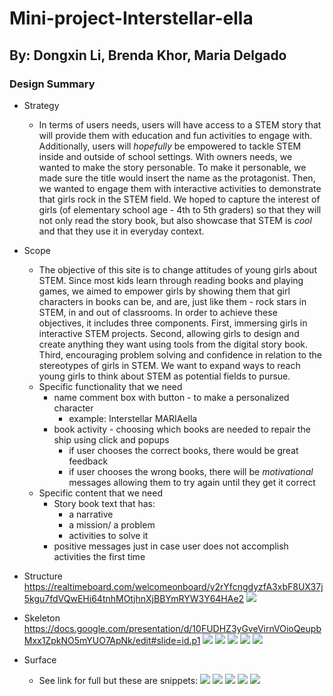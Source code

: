 # Mini-project-Interstellar-ella
## By: Dongxin Li, Brenda Khor, Maria Delgado

### Design Summary
* Strategy
    * In terms of users needs, users will have access to a STEM story that will provide them with education and fun activities to engage with. Additionally, users will *hopefully* be empowered to tackle STEM inside and outside of school settings. With owners needs, we wanted to make the story personable. To make it personable, we made sure the title would insert the name as the protagonist. Then, we wanted to engage them with interactive activities to demonstrate that girls rock in the STEM field. We hoped to capture the interest of girls (of elementary school age - 4th to 5th graders) so that they will not only read the story book, but also showcase that STEM is *cool* and that they use it in everyday context.

* Scope
    * The objective of this site is to change attitudes of young girls about STEM. Since most kids learn through reading books and playing games, we aimed to empower girls by showing them that girl characters in books can be, and are, just like them - rock stars in STEM, in and out of classrooms. In order to achieve these objectives, it includes three components. First, immersing girls in interactive STEM projects. Second, allowing girls to design and create anything they want using tools from the digital story book. Third, encouraging problem solving and confidence in relation to the stereotypes of girls in STEM. We want to expand ways to reach young girls to think about STEM as potential fields to pursue.
    * Specific functionality that we need
        * name comment box with button - to make a personalized character
            * example: Interstellar MARIAella
        * book activity - choosing which books are needed to repair the ship using click and popups
            * if user chooses the correct books, there would be great feedback
            * if user chooses the wrong books, there will be *motivational* messages allowing them to try again until they get it correct
    * Specific content that we need
        * Story book text that has:
            * a narrative
            * a mission/ a problem
            * activities to solve it
         * positive messages just in case user does not accomplish activities the first time

* Structure
https://realtimeboard.com/welcomeonboard/y2rYfcngdyzfA3xbF8UX37j5kgu7fdVQwEHi64tnhMOtjhnXjBBYmRYW3Y64HAe2
  ![](https://i.imgur.com/Jb2PAcG.png)

* Skeleton
https://docs.google.com/presentation/d/10FUDHZ3yGveVirnVOioQeupbMxx1ZpkNO5mYUO7ApNk/edit#slide=id.p1
  ![](https://i.imgur.com/LJ8VGbP.png)
  ![](https://i.imgur.com/U5gBCGb.png)
  ![](https://i.imgur.com/rTwp86u.jpg)
  ![](https://i.imgur.com/k8I90ew.jpg)
  ![](https://i.imgur.com/S8OwWKQ.png)

* Surface
    * See link for full but these are snippets:
    ![](https://i.imgur.com/XN0N0eS.jpg)
    ![](https://i.imgur.com/fDB4MM5.jpg)
    ![](https://i.imgur.com/xYJKai1.jpg)
    ![](https://i.imgur.com/TECd6n5.png)
    ![](https://i.imgur.com/Z5PPbWr.jpg)
